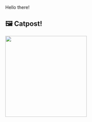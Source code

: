 Hello there!



## 🖼️ Catpost!

<sub>
    <img src="https://cdn2.thecatapi.com/images/uNbYCVmeE.jpg" height="256">
</sub>

